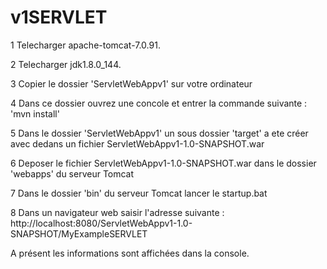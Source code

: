 # v1SERVLET


1 Telecharger apache-tomcat-7.0.91.

2 Telecharger jdk1.8.0_144.

3 Copier le dossier 'ServletWebAppv1' sur votre ordinateur

4 Dans ce dossier ouvrez une concole et entrer la commande suivante : 'mvn install'

5 Dans le dossier 'ServletWebAppv1' un sous dossier 'target' a ete créer avec dedans un fichier ServletWebAppv1-1.0-SNAPSHOT.war

6 Deposer le fichier ServletWebAppv1-1.0-SNAPSHOT.war dans le dossier 'webapps' du serveur Tomcat

7 Dans le dossier 'bin' du serveur Tomcat lancer le startup.bat

8 Dans un navigateur web saisir l'adresse suivante : http://localhost:8080/ServletWebAppv1-1.0-SNAPSHOT/MyExampleSERVLET

A présent les informations sont affichées dans la console.
